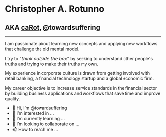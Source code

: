 # Christopher A. Rotunno
## AKA [caRot](https:www.carot.io), @towardsuffering

---

I am passionate about learning new concepts and applying new workflows that challenge the old mental model.

I try to "𝘵𝘩𝘪𝘯𝘬 𝘰𝘶𝘵𝘴𝘪𝘥𝘦 𝘵𝘩𝘦 𝘣𝘰𝘹" by seeking to understand other people's truths and trying to make their truths my own.

My experience in corporate culture is drawn from getting involved with retail banking, a financial technology startup and a global economic firm.

My career objective is to increase service standards in the financial sector by building business applications and workflows that save time and improve quality.

- 👋 Hi, I’m @towardsuffering
- 👀 I’m interested in ...
- 🌱 I’m currently learning ...
- 💞️ I’m looking to collaborate on ...
- 📫 How to reach me ...

<!---
towardsuffering/towardsuffering is a ✨ special ✨ repository because its `README.md` (this file) appears on your GitHub profile.
You can click the Preview link to take a look at your changes.
--->
